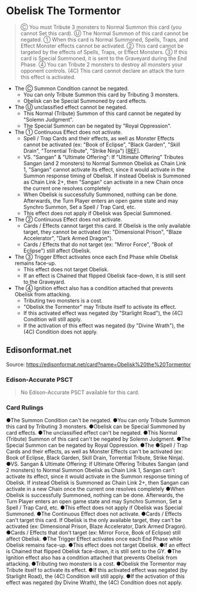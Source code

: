 # Obelisk The Tormentor

> Ⓒ You must Tribute 3 monsters to Normal Summon this card (you cannot Set this card). Ⓤ The Normal Summon of this card cannot be negated. ① When this card is Normal Summoned, Spells, Traps, and Effect Monster effects cannot be activated. ② This card cannot be targeted by the effects of Spells, Traps, or Effect Monsters. ③ If this card is Special Summoned, it is sent to the Graveyard during the End Phase. ④ You can Tribute 2 monsters to destroy all monsters your opponent controls. (4C) This card cannot declare an attack the turn this effect is activated.

*   The Ⓒ Summon Condition cannot be negated.
    *   You can only Tribute Summon this card by Tributing 3 monsters.
    *   Obelisk can be Special Summoned by card effects.
*   The Ⓤ unclassified effect cannot be negated.
    *   This Normal (Tribute) Summon of this card cannot be negated by "Solemn Judgment".
    *   The Special Summon can be negated by "Royal Oppression".
*   The ① Continuous Effect does not activate.
    *   Spell / Trap Cards and their effects, as well as Monster Effects cannot be activated (ex: "Book of Eclipse", "Black Garden", "Skill Drain", "Torrential Tribute", "Strike Ninja") \[[REF](https://yugioh.fandom.com/wiki/Forum:Obelisk_the_Tormenter_vs._Black_Garden)\].
    *   VS. "Sangan" & "Ultimate Offering": If "Ultimate Offering" Tributes Sangan (and 2 monsters) to Normal Summon Obelisk as Chain Link 1, "Sangan" cannot activate its effect, since it would activate in the Summon response timing of Obelisk. If instead Obelisk is Summoned as Chain Link 2+, then "Sangan" can activate in a new Chain once the current one resolves completely
    *   When Obelisk is successfully Summoned, nothing can be done. Afterwards, the Turn Player enters an open game state and may Synchro Summon, Set a Spell / Trap Card, etc.
    *   This effect does not apply if Obelisk was Special Summoned.
*   The ② Continuous Effect does not activate.
    *   Cards / Effects cannot target this card. If Obelisk is the only available target, they cannot be activated (ex: "Dimensional Prison", "Blaze Accelerator", "Dark Armed Dragon").
    *   Cards / Effects that do not target (ex: "Mirror Force", "Book of Eclipse") still affect Obelisk.
*   The ③ Trigger Effect activates once each End Phase while Obelisk remains face-up.
    *   This effect does not target Obelisk.
    *   If an effect is Chained that flipped Obelisk face-down, it is still sent to the Graveyard.
*   The ④ Ignition effect also has a condition attached that prevents Obelisk from attacking.
    *   Tributing two monsters is a cost.
    *   "Obelisk the Tormentor" may Tribute itself to activate its effect.
    *   If this activated effect was negated (by "Starlight Road"), the (4C) Condition will still apply.
    *   If the activation of this effect was negated (by "Divine Wrath"), the (4C) Condition does not apply.

## Edisonformat.net

Source: https://edisonformat.net/card?name=Obelisk%20the%20Tormentor

### Edison-Accurate PSCT

> No Edison-Accurate PSCT available for this card.

### Card Rulings

●The Summon Condition can't be negated.
●You can only Tribute Summon this card by Tributing 3 monsters.
●Obelisk can be Special Summoned by card effects.
●The unclassified effect can't be negated.
●This Normal (Tribute) Summon of this card can't be negated by Solemn Judgment.
●The Special Summon can be negated by Royal Oppression.
●The ●Spell / Trap Cards and their effects, as well as Monster Effects can't be activated (ex: Book of Eclipse, Black Garden, Skill Drain, Torrential Tribute, Strike Ninja).
●VS. Sangan & Ultimate Offering: If Ultimate Offering Tributes Sangan (and 2 monsters) to Normal Summon Obelisk as Chain Link 1, Sangan can't activate its effect, since it would activate in the Summon response timing of Obelisk. If instead Obelisk is Summoned as Chain Link 2+, then Sangan can activate in a new Chain once the current one resolves completely
●When Obelisk is successfully Summoned, nothing can be done. Afterwards, the Turn Player enters an open game state and may Synchro Summon, Set a Spell / Trap Card, etc.
●This effect does not apply if Obelisk was Special Summoned.
●The Continuous Effect does not activate.
●Cards / Effects can't target this card. If Obelisk is the only available target, they can't be activated (ex: Dimensional Prison, Blaze Accelerator, Dark Armed Dragon).
●Cards / Effects that don't target (ex: Mirror Force, Book of Eclipse) still affect Obelisk.
●The Trigger Effect activates once each End Phase while Obelisk remains face-up.
●This effect does not target Obelisk.
●If an effect is Chained that flipped Obelisk face-down, it is still sent to the GY.
●The Ignition effect also has a condition attached that prevents Obelisk from attacking.
●Tributing two monsters is a cost.
●Obelisk the Tormentor may Tribute itself to activate its effect.
●If this activated effect was negated (by Starlight Road), the (4C) Condition will still apply.
●If the activation of this effect was negated (by Divine Wrath), the (4C) Condition does not apply.
            